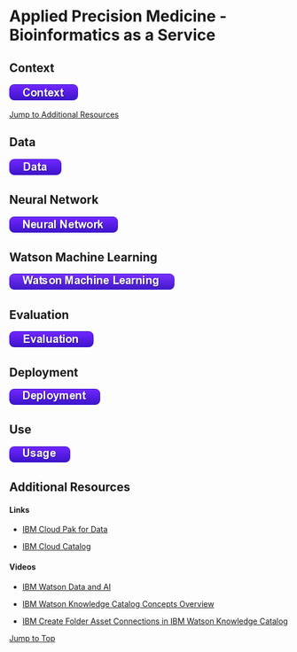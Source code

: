 #  Applied Precision Medicine - Bioinformatics as a Service

## Context

[![Context](./buttons/buContext.png)](./markdown/context.md)

[Jump to Additional Resources](#Additional-Resources)

## Data

[![Data](./buttons/buData.png)](./markdown/data.md)

## Neural Network

[![Neural Network](./buttons/buNeuralNetwork.png)](./markdown/neural_network.md)

## Watson Machine Learning

[![WML](./buttons/buWML.png)](./markdown/wml.md)

## Evaluation

[![Evaluation](./buttons/buEvaluation.png)](./markdown/evaluation.md)

## Deployment

[![Deployment](./buttons/buDeployment.png)](./markdown/deployment.md)

## Use

[![Deployment](./buttons/buUse.png)](./markdown/use.md)

## Additional Resources

#### Links

- [IBM Cloud Pak for Data](https://developer.ibm.com/clouddataservices/docs/ibm-cloud-pak-for-data/)

- [IBM Cloud Catalog](https://console.bluemix.net/catalog/)

#### Videos

- [IBM Watson Data and AI](https://www.youtube.com/watch?v=EdceqGUuEQM)

- [IBM Watson Knowledge Catalog Concepts Overview](https://www.youtube.com/watch?v=OMBNKk8LNck&list=PLzpeuWUENMK1z9oXhTlbNXRiRaBjSpUKJ&index=4)

- [IBM Create Folder Asset Connections in IBM Watson Knowledge Catalog](https://www.youtube.com/watch?v=WVUPHRsXwSQ&list=PLzpeuWUENMK1z9oXhTlbNXRiRaBjSpUKJ&index=8)

[Jump to Top](#Project-Name)
